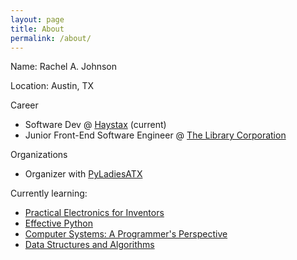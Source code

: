 ```yaml
---
layout: page
title: About
permalink: /about/
---
```


Name: Rachel A. Johnson

Location: Austin, TX

Career
* Software Dev @ [Haystax](https://haystax.com/) (current)
* Junior Front-End Software Engineer @ [The Library Corporation](https://tlcdelivers.com/)

Organizations
* Organizer with [PyLadiesATX](https://www.meetup.com/PyLadies-ATX/)

Currently learning:
* [Practical Electronics for Inventors](https://www.amazon.com/Practical-Electronics-Inventors-Third-Scherz/dp/0071771336)
* [Effective Python](https://www.amazon.com/Effective-Python-Specific-Software-Development/dp/0134034287/ref=sr_1_1?s=books&ie=UTF8&qid=1493160066&sr=1-1&keywords=effective+python)
* [Computer Systems: A Programmer's Perspective](https://www.amazon.com/Computer-Systems-Programmers-Perspective-3rd/dp/013409266X/ref=sr_1_1?s=books&ie=UTF8&qid=1493160090&sr=1-1&keywords=computer+systems+a+programmer%27s+perspective)
* [Data Structures and Algorithms](https://www.coursera.org/specializations/data-structures-algorithms)
